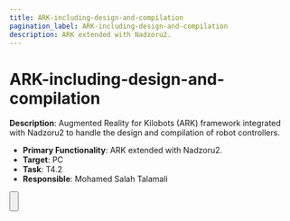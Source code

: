 ```yaml
---
title: ARK-including-design-and-compilation
pagination_label: ARK-including-design-and-compilation
description: ARK extended with Nadzoru2.
---
```


# ARK-including-design-and-compilation

**Description**: Augmented Reality for Kilobots (ARK) framework integrated with Nadzoru2 to handle the design and compilation of robot controllers.

* **Primary Functionality**: ARK extended with Nadzoru2.
* **Target**: PC
* **Task**: T4.2
* **Responsible**: Mohamed Salah Talamali

<Button label="🔗 openswarm-eu/ARK-including-design-and-compilation repository" link="https://github.com/openswarm-eu/ARK-including-design-and-compilation" block /><br />